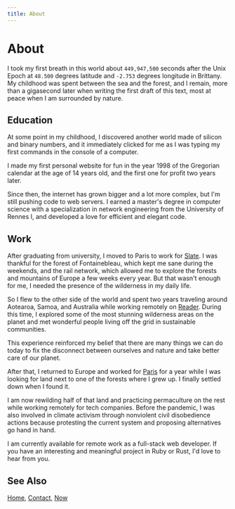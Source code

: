 ```yaml
---
title: About
---
```


# About

I took my first breath in this world about `449,947,500` seconds after the Unix
Epoch at `48.500` degrees latitude and `-2.753` degrees longitude in Brittany.
My childhood was spent between the sea and the forest, and I remain, more than
a gigasecond later when writing the first draft of this text, most at peace
when I am surrounded by nature.

## Education

At some point in my childhood, I discovered another world made of silicon and
binary numbers, and it immediately clicked for me as I was typing my first
commands in the console of a computer.

I made my first personal website for fun in the year 1998 of the Gregorian
calendar at the age of 14 years old, and the first one for profit two years
later.

Since then, the internet has grown bigger and a lot more complex, but I'm still
pushing code to web servers. I earned a master's degree in computer science
with a specialization in network engineering from the University of Rennes I,
and developed a love for efficient and elegant code.

## Work

After graduating from university, I moved to Paris to work for [Slate][0]. I
was thankful for the forest of Fontainebleau, which kept me sane during the
weekends, and the rail network, which allowed me to explore the forests and
mountains of Europe a few weeks every year. But that wasn't enough for me, I
needed the presence of the wilderness in my daily life.

So I flew to the other side of the world and spent two years traveling around
Aotearoa, Samoa, and Australia while working remotely on [Reader][1]. During
this time, I explored some of the most stunning wilderness areas on the planet
and met wonderful people living off the grid in sustainable communities.

This experience reinforced my belief that there are many things we can do today
to fix the disconnect between ourselves and nature and take better care of our
planet.

After that, I returned to Europe and worked for [Paris][2] for a year while I
was looking for land next to one of the forests where I grew up. I finally
settled down when I found it.

I am now rewilding half of that land and practicing permaculture on the rest
while working remotely for tech companies. Before the pandemic, I was also
involved in climate activism through nonviolent civil disobedience actions
because protesting the current system and proposing alternatives go hand in
hand.

I am currently available for remote work as a full-stack web developer. If
you have an interesting and meaningful project in Ruby or Rust, I'd love to
hear from you.

## See Also

[Home](/), [Contact](/contact.html), [Now](/now.html)

[0]: https://slate.fr
[1]: https://reader.fr
[2]: https://paris.fr
